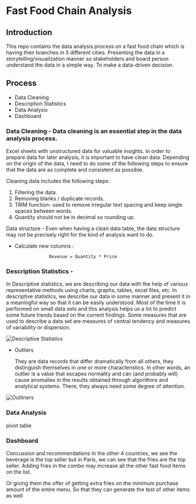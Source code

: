 # Fast Food Chain Analysis

## Introduction
This repo contains the data analysis process on a fast food chain which is having their branches in 5 different cities. Presenting the data in a storytelling/visualization manner so stakeholders and board person understand the data in a simple way.  To make a data-driven decision. 

## Process

- Data Cleaning
- Description Statistics
- Data Analysis
- Dashboard

   
### Data Cleaning - Data cleaning is an essential step in the data analysis process.

Excel sheets with unstructured data for valuable insights. In order to  prepare data for later analysis, it is important to have clean data. Depending on the origin of the data, I need to do some of the following steps to ensure that the data are as complete and consistent as possible. 

Cleaning data includes the following steps:
1. Filtering the data.
2. Removing blanks / duplicate  records. 
3. TRIM function- used to remove irregular text spacing and keep single spaces between words.
4. Quantity should not be in decimal so rounding up.

Data structure - Even when having a clean data table, the data structure may not be precisely right for the kind of analysis want to do.

- Calculate new columns :

                   Revenue = Quantity * Price


### Description Statistics - 

In Descriptive statistics, we are describing our data with the help of various representative methods using charts, graphs, tables, excel files, etc. In descriptive statistics, we describe our data in some manner and present it in a meaningful way so that it can be easily understood. Most of the time it is performed on small data sets and this analysis helps us a lot to predict some future trends based on the current findings. Some measures that are used to describe a data set are measures of central tendency and measures of variability or dispersion.

![Descriptive Statistics](https://github.com/pratiraut/Fast-Food-chain-analysis/assets/146583441/09a0e6c6-69f1-4b1e-986c-bcda3b917fba)

- Outliers

  They are data records that differ dramatically from all others, they distinguish themselves in one or more characteristics. In other words, an outlier is a value that escapes normality and can (and probably will) cause anomalies in the results obtained through algorithms and analytical systems. There, they always need some degree of attention.

![Outliners](https://github.com/pratiraut/Fast-Food-chain-analysis/assets/146583441/05cc5faf-6488-44bb-a46d-debd296f8e42)


### Data Analysis

pivot table




### Dashboard
Concussion and recommendations
In the other 4 countries, we see the beverage  is the top seller but in Paris, we can see that the fries are the top seller. 
Adding fries in the combo may increase all the other fast food items on the list. 

Or giving them the offer of  getting extra fries on the minimum purchase amount of the entire menu. So that they can generate the test of other items as well

